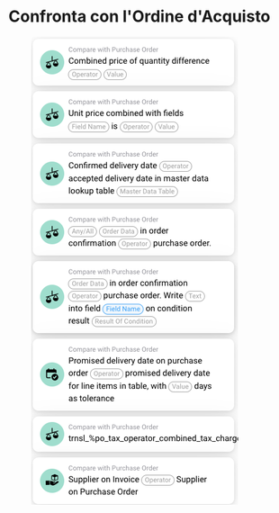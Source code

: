 # Confronta con l'Ordine d'Acquisto



<figure><img src="../../../.gitbook/assets/image (22).png" alt=""><figcaption></figcaption></figure>
